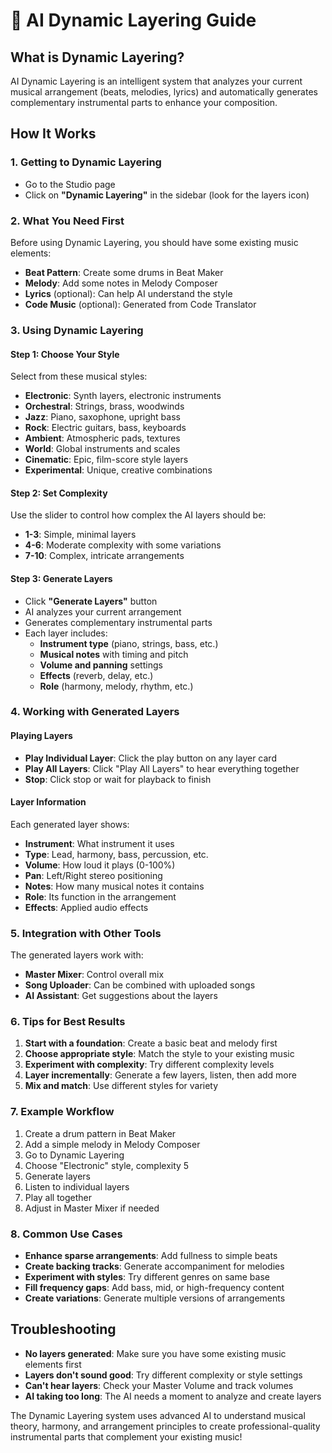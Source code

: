 # 🎵 AI Dynamic Layering Guide

## What is Dynamic Layering?
AI Dynamic Layering is an intelligent system that analyzes your current musical arrangement (beats, melodies, lyrics) and automatically generates complementary instrumental parts to enhance your composition.

## How It Works

### 1. **Getting to Dynamic Layering**
- Go to the Studio page
- Click on **"Dynamic Layering"** in the sidebar (look for the layers icon)

### 2. **What You Need First**
Before using Dynamic Layering, you should have some existing music elements:
- **Beat Pattern**: Create some drums in Beat Maker
- **Melody**: Add some notes in Melody Composer
- **Lyrics** (optional): Can help AI understand the style
- **Code Music** (optional): Generated from Code Translator

### 3. **Using Dynamic Layering**

#### Step 1: Choose Your Style
Select from these musical styles:
- **Electronic**: Synth layers, electronic instruments
- **Orchestral**: Strings, brass, woodwinds
- **Jazz**: Piano, saxophone, upright bass
- **Rock**: Electric guitars, bass, keyboards
- **Ambient**: Atmospheric pads, textures
- **World**: Global instruments and scales
- **Cinematic**: Epic, film-score style layers
- **Experimental**: Unique, creative combinations

#### Step 2: Set Complexity
Use the slider to control how complex the AI layers should be:
- **1-3**: Simple, minimal layers
- **4-6**: Moderate complexity with some variations
- **7-10**: Complex, intricate arrangements

#### Step 3: Generate Layers
- Click **"Generate Layers"** button
- AI analyzes your current arrangement
- Generates complementary instrumental parts
- Each layer includes:
  - **Instrument type** (piano, strings, bass, etc.)
  - **Musical notes** with timing and pitch
  - **Volume and panning** settings
  - **Effects** (reverb, delay, etc.)
  - **Role** (harmony, melody, rhythm, etc.)

### 4. **Working with Generated Layers**

#### Playing Layers
- **Play Individual Layer**: Click the play button on any layer card
- **Play All Layers**: Click "Play All Layers" to hear everything together
- **Stop**: Click stop or wait for playback to finish

#### Layer Information
Each generated layer shows:
- **Instrument**: What instrument it uses
- **Type**: Lead, harmony, bass, percussion, etc.
- **Volume**: How loud it plays (0-100%)
- **Pan**: Left/Right stereo positioning
- **Notes**: How many musical notes it contains
- **Role**: Its function in the arrangement
- **Effects**: Applied audio effects

### 5. **Integration with Other Tools**

The generated layers work with:
- **Master Mixer**: Control overall mix
- **Song Uploader**: Can be combined with uploaded songs
- **AI Assistant**: Get suggestions about the layers

### 6. **Tips for Best Results**

1. **Start with a foundation**: Create a basic beat and melody first
2. **Choose appropriate style**: Match the style to your existing music
3. **Experiment with complexity**: Try different complexity levels
4. **Layer incrementally**: Generate a few layers, listen, then add more
5. **Mix and match**: Use different styles for variety

### 7. **Example Workflow**

1. Create a drum pattern in Beat Maker
2. Add a simple melody in Melody Composer
3. Go to Dynamic Layering
4. Choose "Electronic" style, complexity 5
5. Generate layers
6. Listen to individual layers
7. Play all together
8. Adjust in Master Mixer if needed

### 8. **Common Use Cases**

- **Enhance sparse arrangements**: Add fullness to simple beats
- **Create backing tracks**: Generate accompaniment for melodies
- **Experiment with styles**: Try different genres on same base
- **Fill frequency gaps**: Add bass, mid, or high-frequency content
- **Create variations**: Generate multiple versions of arrangements

## Troubleshooting

- **No layers generated**: Make sure you have some existing music elements first
- **Layers don't sound good**: Try different complexity or style settings
- **Can't hear layers**: Check your Master Volume and track volumes
- **AI taking too long**: The AI needs a moment to analyze and create layers

The Dynamic Layering system uses advanced AI to understand musical theory, harmony, and arrangement principles to create professional-quality instrumental parts that complement your existing music!